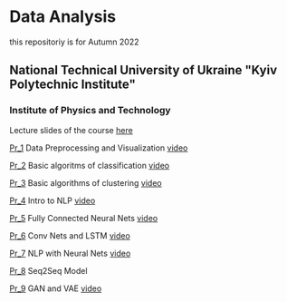 # Data Analysis
this repositoriy is for Autumn 2022
## National Technical University of Ukraine "Kyiv Polytechnic Institute" 
### Institute of Physics and Technology
Lecture slides of the course [here](https://sites.google.com/view/nsakhnenko-data-analysis/%D0%B3%D0%BB%D0%B0%D0%B2%D0%BD%D0%B0%D1%8F-%D1%81%D1%82%D1%80%D0%B0%D0%BD%D0%B8%D1%86%D0%B0)

[Pr_1](https://github.com/natsakh/Data-Analysis/tree/main/Pr_1)  Data Preprocessing and Visualization [video](https://drive.google.com/file/d/1qmbaduaa6MUQra19Hioe3UW6RS4E0Uxu/view?usp=sharing)

[Pr_2](https://github.com/natsakh/Data-Analysis/tree/main/Pr_2)  Basic algoritms of classification [video](https://drive.google.com/file/d/1MZFg7vrf0scJ2V9Ohc9lFKKGT4DFZQyI/view?usp=sharing)

[Pr_3](https://github.com/natsakh/Data-Analysis/tree/main/Pr_3)  Basic algorithms of clustering [video](https://drive.google.com/file/d/1eIyI4t3SkgSlmDvYyUuCBfeVb95BLdxJ/view?usp=share_link)

[Pr_4](https://github.com/natsakh/Data-Analysis/tree/main/Pr_4)  Intro to NLP [video](https://drive.google.com/file/d/1VnQ_kJH9vFWmLyEr30j3OxMEIwXdWHFF/view?usp=share_link)

[Pr_5](https://github.com/natsakh/Data-Analysis/tree/main/Pr_5)  Fully Connected Neural Nets [video](https://drive.google.com/file/d/1tQ_rnKuPzxC4lW2rmx4GqXkcRHOPfa30/view?usp=share_link)

[Pr_6](https://github.com/natsakh/Data-Analysis/tree/main/Pr_6)  Conv Nets and LSTM [video](https://drive.google.com/file/d/1WUOXKu7ivazqh6rlYKgdh6ZSGgYOwtYk/view?usp=share_link)

[Pr_7](https://github.com/natsakh/Data-Analysis/tree/main/Pr_7) NLP with Neural Nets [video](https://drive.google.com/file/d/10DwR6GI_G-okM-QkbqscwQHd5wwpwpxi/view?usp=share_link)

[Pr_8](https://github.com/natsakh/Data-Analysis/tree/main/Pr_8) Seq2Seq Model

[Pr_9](https://github.com/natsakh/Data-Analysis/tree/main/Pr_9)  GAN and VAE [video](https://drive.google.com/file/d/1Gz0Ozs0SM-fMQFLle3GzYxLWsOwQZDvq/view?usp=share_link)

